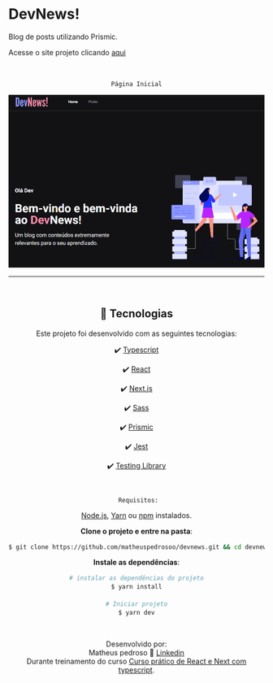 # DevNews!

Blog de posts utilizando Prismic.

Acesse o site projeto clicando [aqui](https://devnews-matheuspedroso.vercel.app/)

<br>

<div display='flex' align='center'>

    Página Inicial

![text](/github/home.png)

---

</div>

</div>

<div  display='flex' align='center'>
</br>

## 🚀 Tecnologias

Este projeto foi desenvolvido com as seguintes tecnologias:

<div >

✔️ [Typescript](https://www.typescriptlang.org/)

✔️ [React](https://pt-br.reactjs.org/)

✔️ [Next.js](https://nextjs.org/)

✔️ [Sass](https://sass-lang.com/)

✔️ [Prismic](https://prismic.io/)

✔️ [Jest](https://jestjs.io/pt-BR/)

✔️ [Testing Library](https://testing-library.com/)

</div>

</div>

</br>

<div align='center'>

     Requisitos:

[Node.js](https://nodejs.org/en/),
[Yarn](https://classic.yarnpkg.com/) ou [npm](https://www.npmjs.com/) instalados.

**Clone o projeto e entre na pasta**:

```bash
$ git clone https://github.com/matheuspedrosoo/devnews.git && cd devnews
```

**Instale as dependências**:

```bash
# instalar as dependências do projeto
$ yarn install

# Iniciar projeto
$ yarn dev
```

  </br>

Desenvolvido por:
</br>
Matheus pedroso 👋 [Linkedin](https://www.linkedin.com/in/matheuspedrosoo/)
<br>
Durante treinamento do curso [Curso prático de React e Next com typescript](https://www.udemy.com/course/curso-pratico-react-e-nextjs-essencial-com-typescript/).

</div>
